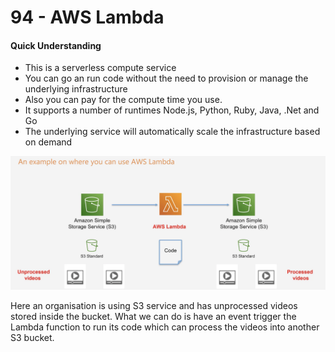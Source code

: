 # 94 - AWS Lambda

#### Quick Understanding 

* This is a serverless compute service 
* You can go an run code without the need to provision or manage the underlying infrastructure 
* Also you can pay for the compute time you use.
* It supports a number of runtimes Node.js, Python, Ruby, Java, .Net and Go
*  The underlying service will automatically scale the infrastructure based on demand

![](../../../.gitbook/assets/image%20%2874%29.png)

Here an organisation is using S3 service and has unprocessed videos stored inside the bucket. What we can do is have an event trigger the Lambda function to run its code which can process the videos into another S3 bucket. 



